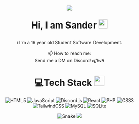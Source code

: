 <div align="center">
  <h1 align="center">

  ![](https://capsule-render.vercel.app/api?type=waving&height=125&color=gradient&reversal=true&fontAlign=40)
  
  Hi, I am Sander
  <img src="https://media.giphy.com/media/hvRJCLFzcasrR4ia7z/giphy.gif" width="28">
</h3>

  ℹ️ I'm a 16 year old Student Software Development. 

  📫 How to reach me:  
  Send me a DM on Discord! *qflw9*


# 💻Tech Stack <img src = "https://media2.giphy.com/media/QssGEmpkyEOhBCb7e1/giphy.gif?cid=ecf05e47a0n3gi1bfqntqmob8g9aid1oyj2wr3ds3mg700bl&rid=giphy.gif" width = 32px> 
![HTML5](https://img.shields.io/badge/html5-%23E34F26.svg?style=for-the-badge&logo=html5&logoColor=white) 
![JavaScript](https://img.shields.io/badge/javascript-%23323330.svg?style=for-the-badge&logo=javascript&logoColor=%23F7DF1E) 
![Discord.js](https://img.shields.io/badge/Discord.js-5865F2?style=for-the-badge&logo=npm&logoColor=white)
![React](https://img.shields.io/badge/React-20232A?style=for-the-badge&logo=react&logoColor=61DAFB)
![PHP](https://img.shields.io/badge/PHP-777BB4?style=for-the-badge&logo=php&logoColor=white)
![CSS3](https://img.shields.io/badge/css3-%231572B6.svg?style=for-the-badge&logo=css3&logoColor=white) 
![TailwindCSS](https://img.shields.io/badge/tailwindcss-%2338B2AC.svg?style=for-the-badge&logo=tailwind-css&logoColor=white) 
![MySQL](https://img.shields.io/badge/MySQL-005C84?style=for-the-badge&logo=mysql&logoColor=white)
![SQLite](https://img.shields.io/badge/Sqlite-003B57?style=for-the-badge&logo=sqlite&logoColor=white)

  ![Snake](https://raw.githubusercontent.com/sanderhd/sanderhd/output/snake.svg)
  ![](https://capsule-render.vercel.app/api?type=waving&height=125&color=gradient&reversal=true&fontAlign=40&section=footer)

</div>
